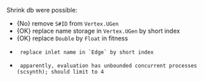 Shrink db were possible:

- {No} remove `S#ID` from `Vertex.UGen`
- {OK} replace name storage in `Vertex.UGen` by short index
- {OK} replace `Double` by `Float` in fitness
-      replace inlet name in `Edge` by short index
-      apparently, evaluation has unbounded concurrent processes (scsynth); should limit to 4